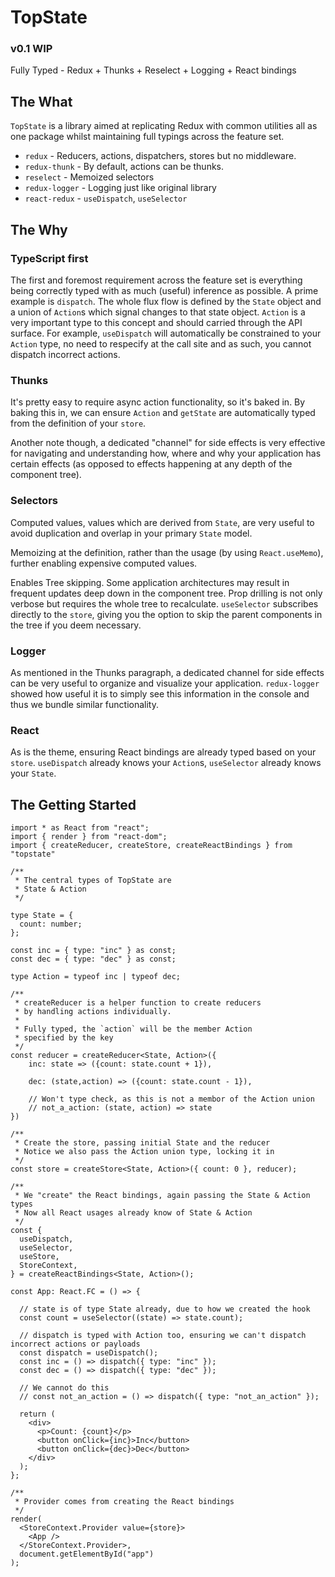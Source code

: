 # TopState

### v0.1 WIP

Fully Typed - Redux + Thunks + Reselect + Logging + React bindings

## The What

`TopState` is a library aimed at replicating Redux with common utilities all as one package whilst maintaining full typings across the feature set.

- `redux` - Reducers, actions, dispatchers, stores but no middleware.
- `redux-thunk` - By default, actions can be thunks.
- `reselect` - Memoized selectors
- `redux-logger` - Logging just like original library
- `react-redux` - `useDispatch`, `useSelector`

## The Why

### TypeScript first

The first and foremost requirement across the feature set is everything being correctly typed with as much (useful) inference as possible. A prime example is `dispatch`. The whole flux flow is defined by the `State` object and a union of `Action`s which signal changes to that state object. `Action` is a very important type to this concept and should carried through the API surface. For example, `useDispatch` will automatically be constrained to your `Action` type, no need to respecify at the call site and as such, you cannot dispatch incorrect actions.

### Thunks

It's pretty easy to require async action functionality, so it's baked in. By baking this in, we can ensure `Action` and `getState` are automatically typed from the definition of your `store`.

Another note though, a dedicated "channel" for side effects is very effective for navigating and understanding how, where and why your application has certain effects (as opposed to effects happening at any depth of the component tree).

### Selectors

Computed values, values which are derived from `State`, are very useful to avoid duplication and overlap in your primary `State` model. 

Memoizing at the definition, rather than the usage (by using `React.useMemo`), further enabling expensive computed values. 

Enables Tree skipping. Some application architectures may result in frequent updates deep down in the component tree. Prop drilling is not only verbose but requires the whole tree to recalculate. `useSelector` subscribes directly to the `store`, giving you the option to skip the parent components in the tree if you deem necessary.

### Logger

As mentioned in the Thunks paragraph, a dedicated channel for side effects can be very useful to organize and visualize your application. `redux-logger` showed how useful it is to simply see this information in the console and thus we bundle similar functionality. 

### React

As is the theme, ensuring React bindings are already typed based on your `store`. `useDispatch` already knows your `Action`s, `useSelector` already knows your `State`.

## The Getting Started

```tsx
import * as React from "react";
import { render } from "react-dom";
import { createReducer, createStore, createReactBindings } from "topstate"

/**
 * The central types of TopState are
 * State & Action
 */

type State = {
  count: number;
};

const inc = { type: "inc" } as const;
const dec = { type: "dec" } as const;

type Action = typeof inc | typeof dec;

/**
 * createReducer is a helper function to create reducers
 * by handling actions individually.
 * 
 * Fully typed, the `action` will be the member Action
 * specified by the key
 */
const reducer = createReducer<State, Action>({
    inc: state => ({count: state.count + 1}),

    dec: (state,action) => ({count: state.count - 1}),

    // Won't type check, as this is not a membor of the Action union
    // not_a_action: (state, action) => state
})

/**
 * Create the store, passing initial State and the reducer
 * Notice we also pass the Action union type, locking it in
 */
const store = createStore<State, Action>({ count: 0 }, reducer);

/**
 * We "create" the React bindings, again passing the State & Action types
 * Now all React usages already know of State & Action
 */
const {
  useDispatch,
  useSelector,
  useStore,
  StoreContext,
} = createReactBindings<State, Action>();

const App: React.FC = () => {

  // state is of type State already, due to how we created the hook
  const count = useSelector((state) => state.count);

  // dispatch is typed with Action too, ensuring we can't dispatch incorrect actions or payloads
  const dispatch = useDispatch();
  const inc = () => dispatch({ type: "inc" });
  const dec = () => dispatch({ type: "dec" });

  // We cannot do this
  // const not_an_action = () => dispatch({ type: "not_an_action" });

  return (
    <div>
      <p>Count: {count}</p>
      <button onClick={inc}>Inc</button>
      <button onClick={dec}>Dec</button>
    </div>
  );
};

/**
 * Provider comes from creating the React bindings
 */
render(
  <StoreContext.Provider value={store}>
    <App />
  </StoreContext.Provider>,
  document.getElementById("app")
);
```